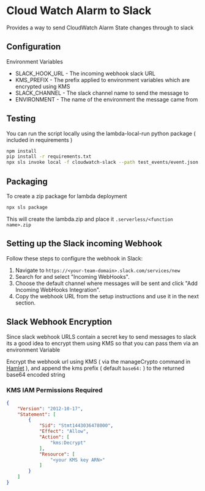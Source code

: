 # Cloud Watch Alarm to Slack

Provides a way to send CloudWatch Alarm State changes through to slack

## Configuration

Environment Variables

* SLACK_HOOK_URL - The incoming webhook slack URL
* KMS_PREFIX - The prefix applied to environment variables which are encrypted using KMS
* SLACK_CHANNEL - The slack channel name to send the message to
* ENVIRONMENT - The name of the environment the message came from

## Testing

You can run the script locally using the lambda-local-run python package ( included in requirements )

```bash
npm install
pip install -r requirements.txt
npx sls invoke local -f cloudwatch-slack --path test_events/event.json --env SLACK_HOOK_URL=https://httpbin.org/post --env SLACK_CHANNEL=test-channel
```

## Packaging

To create a zip package for lambda deployment

```bash
npx sls package
```

This will create the lambda.zip and place it `.serverless/<function name>.zip`

## Setting up the Slack incoming Webhook

Follow these steps to configure the webhook in Slack:

1. Navigate to `https://<your-team-domain>.slack.com/services/new`
2. Search for and select "Incoming WebHooks".
3. Choose the default channel where messages will be sent and click "Add Incoming WebHooks Integration".
4. Copy the webhook URL from the setup instructions and use it in the next section.

## Slack Webhook Encryption

Since slack webhook URLS contain a secret key to send messages to slack its a good idea to encrypt them using KMS so that you can pass them via an environment Variable

Encrypt the webhook url using KMS ( via the manageCrypto command in [Hamlet](https://hamlet.io/) ), and append the kms prefix ( default `base64:` ) to the returned base64 encoded string

### KMS IAM Permissions Required

```json
{
    "Version": "2012-10-17",
    "Statement": [
        {
            "Sid": "Stmt1443036478000",
            "Effect": "Allow",
            "Action": [
                "kms:Decrypt"
            ],
            "Resource": [
                "<your KMS key ARN>"
            ]
        }
    ]
}
```
